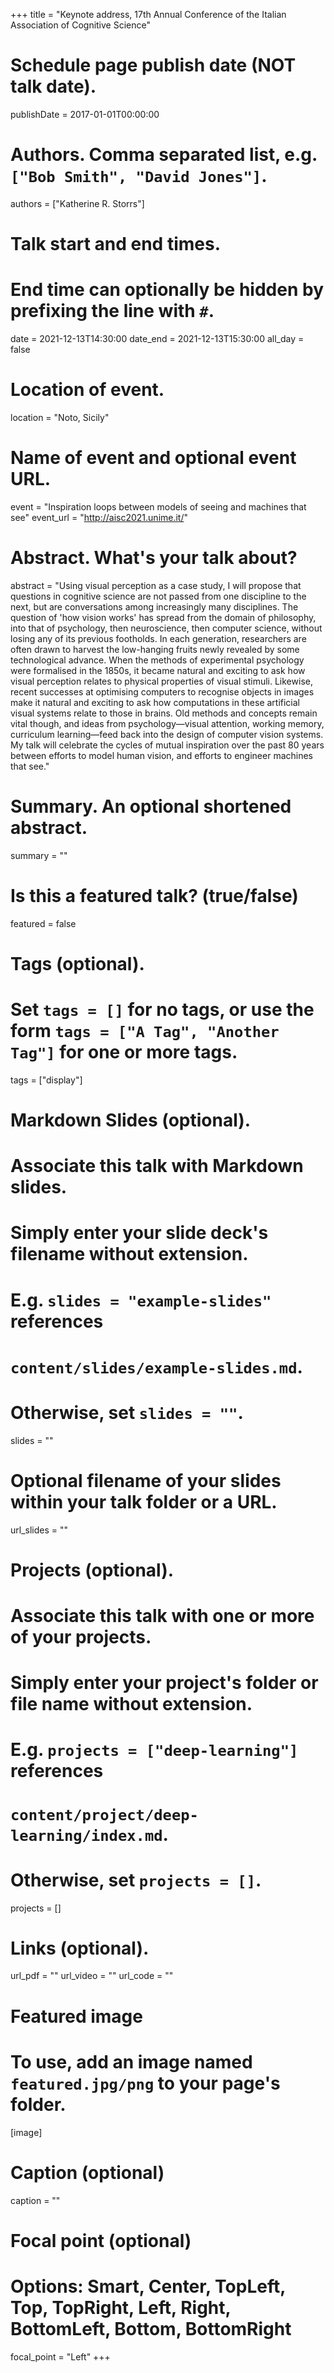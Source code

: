 +++
title = "Keynote address, 17th Annual Conference of the Italian Association of Cognitive Science"

# Schedule page publish date (NOT talk date).
publishDate = 2017-01-01T00:00:00

# Authors. Comma separated list, e.g. `["Bob Smith", "David Jones"]`.
authors = ["Katherine R. Storrs"]

# Talk start and end times.
#   End time can optionally be hidden by prefixing the line with `#`.
date = 2021-12-13T14:30:00
date_end = 2021-12-13T15:30:00
all_day = false

# Location of event.
location = "Noto, Sicily"

# Name of event and optional event URL.
event = "Inspiration loops between models of seeing and machines that see"
event_url = "http://aisc2021.unime.it/"

# Abstract. What's your talk about?
abstract = "Using visual perception as a case study, I will propose that questions in cognitive science are not passed from one discipline to the next, but are conversations among increasingly many disciplines. The question of 'how vision works' has spread from the domain of philosophy, into that of psychology, then neuroscience, then computer science, without losing any of its previous footholds. In each generation, researchers are often drawn to harvest the low-hanging fruits newly revealed by some technological advance. When the methods of experimental psychology were formalised in the 1850s, it became natural and exciting to ask how visual perception relates to physical properties of visual stimuli. Likewise, recent successes at optimising computers to recognise objects in images make it natural and exciting to ask how computations in these artificial visual systems relate to those in brains. Old methods and concepts remain vital though, and ideas from psychology—visual attention, working memory, curriculum learning—feed back into the design of computer vision systems. My talk will celebrate the cycles of mutual inspiration over the past 80 years between efforts to model human vision, and efforts to engineer machines that see."

# Summary. An optional shortened abstract.
summary = ""

# Is this a featured talk? (true/false)
featured = false

# Tags (optional).
#   Set `tags = []` for no tags, or use the form `tags = ["A Tag", "Another Tag"]` for one or more tags.
tags = ["display"]

# Markdown Slides (optional).
#   Associate this talk with Markdown slides.
#   Simply enter your slide deck's filename without extension.
#   E.g. `slides = "example-slides"` references 
#   `content/slides/example-slides.md`.
#   Otherwise, set `slides = ""`.
slides = ""

# Optional filename of your slides within your talk folder or a URL.
url_slides = ""

# Projects (optional).
#   Associate this talk with one or more of your projects.
#   Simply enter your project's folder or file name without extension.
#   E.g. `projects = ["deep-learning"]` references 
#   `content/project/deep-learning/index.md`.
#   Otherwise, set `projects = []`.
projects = []

# Links (optional).
url_pdf = ""
url_video = ""
url_code = ""

# Featured image
# To use, add an image named `featured.jpg/png` to your page's folder. 
[image]
  # Caption (optional)
  caption = ""

  # Focal point (optional)
  # Options: Smart, Center, TopLeft, Top, TopRight, Left, Right, BottomLeft, Bottom, BottomRight
  focal_point = "Left"
+++
